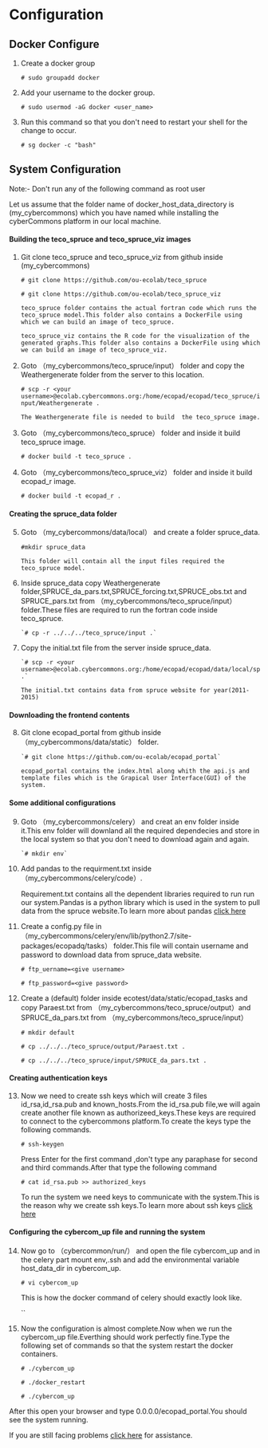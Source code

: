 Configuration
==============



Docker Configure
-----------------

1. Create a docker group

      `# sudo groupadd docker`

2. Add your username to the docker group.

      ` # sudo usermod -aG docker <user_name> ` 
      
3. Run this command so that you don't need to restart your shell for the change to occur.

      `# sg docker -c "bash"`

System Configuration
----------------------
Note:- Don't run any of the following command as root user

Let us assume that the folder name of docker_host_data_directory is (my_cybercommons) which you have named while installing the cyberCommons platform in our local machine.

#### Building the teco_spruce and teco_spruce_viz images

1. Git clone teco_spruce and teco_spruce_viz from github inside (my_cybercommons)
   

     `# git clone https://github.com/ou-ecolab/teco_spruce`

     `# git clone https://github.com/ou-ecolab/teco_spruce_viz`

       teco_spruce folder contains the actual fortran code which runs the teco_spruce model.This folder also contains a DockerFile using which we can build an image of teco_spruce.

       teco_spruce_viz contains the R code for the visualization of the generated graphs.This folder also contains a DockerFile using which we can build an image of teco_spruce_viz.


2. Goto （my_cybercommons/teco_spruce/input） folder and copy the Weathergenerate folder from the server to this location. 
   
     `# scp -r <your username>@ecolab.cybercommons.org:/home/ecopad/ecopad/teco_spruce/input/Weathergenerate .`


       The Weathergenerate file is needed to build  the teco_spruce image.


3. Goto （my_cybercommons/teco_spruce） folder and inside it build teco_spruce image.

     `# docker build -t teco_spruce .`

4. Goto （my_cybercommons/teco_spruce_viz） folder and inside it build ecopad_r image.

     `# docker build -t ecopad_r .`

#### Creating the spruce_data folder

5. Goto （my_cybercommons/data/local） and create a folder spruce_data.

     `#mkdir spruce_data`

       This folder will contain all the input files required the teco_spruce model.

6. Inside spruce_data copy Weathergenerate folder,SPRUCE_da_pars.txt,SPRUCE_forcing.txt,SPRUCE_obs.txt and SPRUCE_pars.txt  from          （my_cybercommons/teco_spruce/input） folder.These files are required to run the fortran code inside teco_spruce. 
 
       `# cp -r ../../../teco_spruce/input .`

7. Copy the initial.txt file from the server inside spruce_data.
 
       `# scp -r <your username>@ecolab.cybercommons.org:/home/ecopad/ecopad/data/local/spruce_data/initial.txt .`

       The initial.txt contains data from spruce website for year(2011-2015)

#### Downloading the frontend contents

8. Git clone ecopad_portal from github inside （my_cybercommons/data/static） folder.
 
       `# git clone https://github.com/ou-ecolab/ecopad_portal`

       ecopad_portal contains the index.html along whith the api.js and template files which is the Grapical User Interface(GUI) of the system.

#### Some additional configurations 

9. Goto （my_cybercommons/celery） and creat an env folder inside it.This env folder will downland all the required dependecies and store in the local system so that you don't need to download again and again.

       `# mkdir env`

10. Add pandas to the requirment.txt inside （my_cybercommons/celery/code）.

       Requirement.txt contains all the dependent libraries required to run run our system.Pandas is a python library which is used in the system to pull data from the spruce website.To learn more about pandas [click here](http://pandas.pydata.org/)

11. Create a config.py file in （my_cybercommons/celery/env/lib/python2.7/site-packages/ecopadq/tasks） folder.This file will contain username and password to download data from spruce_data website.

    `# ftp_uername=<give username>`
    
    `# ftp_password=<give password>`

12. Create a (default) folder inside ecotest/data/static/ecopad_tasks and copy Paraest.txt from （my_cybercommons/teco_spruce/output）and SPRUCE_da_pars.txt from （my_cybercommons/teco_spruce/input）

       `# mkdir default`
    
       `# cp ../../../teco_spruce/output/Paraest.txt .`
    
       `# cp ../../../teco_spruce/input/SPRUCE_da_pars.txt .`

#### Creating authentication keys

13. Now we need to create ssh keys which will create 3 files id_rsa,id_rsa.pub and known_hosts.From the id_rsa.pub file,we will again create another file known as authorizeed_keys.These keys are required to connect to the cybercommons platform.To create the keys type the following commands.

    `# ssh-keygen`
    
       Press Enter for the first command ,don't type any paraphase for second and third commands.After that type the following command
    
    `# cat id_rsa.pub >> authorized_keys`

       To run the system we need keys to communicate with the system.This is the reason why we create ssh keys.To learn more about ssh keys [click here](https://help.github.com/articles/generating-an-ssh-key/)

#### Configuring the cybercom_up file and running the system

14. Now go to （cybercommon/run/） and open the file cybercom_up and in the celery part mount env,.ssh and add the environmental          variable host_data_dir in cybercom_up.
    
    `# vi cybercom_up`
    
       This is how the docker command of celery should exactly look like.

    ``

15. Now the configuration is almost complete.Now when we run the cybercom_up file.Everthing should work perfectly fine.Type the           following set of commands so that the system restart the docker containers.
   
    `# ./cybercom_up`

    `# ./docker_restart`

    `# ./cybercom_up`
 
 After this open your browser and type 0.0.0.0/ecopad_portal.You should see the system running.
 
 If you are still facing problems [click here](https://github.com/ou-ecolab/ecopad_documentation/tree/master/system_control) for  assistance.
   
